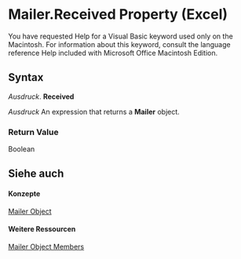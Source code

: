 
# Mailer.Received Property (Excel)

You have requested Help for a Visual Basic keyword used only on the Macintosh. For information about this keyword, consult the language reference Help included with Microsoft Office Macintosh Edition.


## Syntax

 _Ausdruck_. **Received**

 _Ausdruck_ An expression that returns a **Mailer** object.


### Return Value

Boolean


## Siehe auch


#### Konzepte


[Mailer Object](bd6b8c82-3d2e-e029-58b3-525049b1e03c.md)
#### Weitere Ressourcen


[Mailer Object Members](http://msdn.microsoft.com/library/0d119db4-b6b3-4d66-8a4b-fe852b160740%28Office.15%29.aspx)